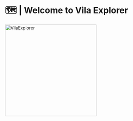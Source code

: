 # 🗺️ | Welcome to Vila Explorer
<img src="https://github.com/christian1dam/vilaexplorer/blob/feature/signIn/assets/images/VilaExplorer.png" alt="VilaExplorer" width="300"/>
